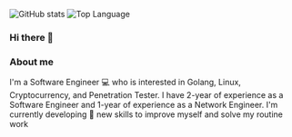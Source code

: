 ![GitHub stats](https://github.devindepth.cloud/?username=anime454&show_icons=true&theme=merko)
![Top Language](https://github.devindepth.cloud/top-langs/?username=anime454&langs_count=10)
### Hi there 👋
### About me 
  I'm a Software Engineer :computer:	 who is interested in Golang, Linux, Cryptocurrency, and Penetration Tester. I have 2-year of experience as a Software Engineer and 1-year of experience as a Network Engineer. I'm currently developing :seedling: new skills to improve myself and solve my routine work 
<!--
**anime454/anime454** is a ✨ _special_ ✨ repository because its `README.md` (this file) appears on your GitHub profile.

Here are some ideas to get you started:

- 🔭 I’m currently working on ...
- 🌱 I’m currently learning ...
- 👯 I’m looking to collaborate on ...
- 🤔 I’m looking for help with ...
- 💬 Ask me about ...
- 📫 How to reach me: ...
- 😄 Pronouns: ...
- ⚡ Fun fact: ...
-->
